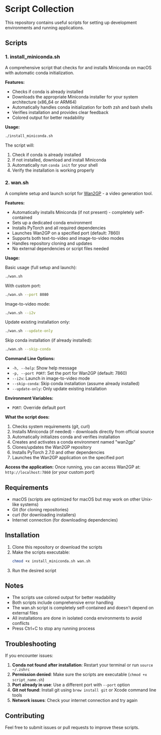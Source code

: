 # Script Collection

This repository contains useful scripts for setting up development environments and running applications.

## Scripts

### 1. install_miniconda.sh

A comprehensive script that checks for and installs Miniconda on macOS with automatic conda initialization.

**Features:**

- Checks if conda is already installed
- Downloads the appropriate Miniconda installer for your system architecture (x86_64 or ARM64)
- Automatically handles conda initialization for both zsh and bash shells
- Verifies installation and provides clear feedback
- Colored output for better readability

**Usage:**

```bash
./install_miniconda.sh
```

The script will:

1. Check if conda is already installed
2. If not installed, download and install Miniconda
3. Automatically run `conda init` for your shell
4. Verify the installation is working properly

### 2. wan.sh

A complete setup and launch script for [Wan2GP](https://github.com/deepbeepmeep/Wan2GP) - a video generation tool.

**Features:**

- Automatically installs Miniconda (if not present) - completely self-contained
- Sets up a dedicated conda environment
- Installs PyTorch and all required dependencies
- Launches Wan2GP on a specified port (default: 7860)
- Supports both text-to-video and image-to-video modes
- Handles repository cloning and updates
- No external dependencies or script files needed

**Usage:**

Basic usage (full setup and launch):

```bash
./wan.sh
```

With custom port:

```bash
./wan.sh --port 8080
```

Image-to-video mode:

```bash
./wan.sh --i2v
```

Update existing installation only:

```bash
./wan.sh --update-only
```

Skip conda installation (if already installed):

```bash
./wan.sh --skip-conda
```

**Command Line Options:**

- `-h, --help`: Show help message
- `-p, --port PORT`: Set the port for Wan2GP (default: 7860)
- `--i2v`: Launch in image-to-video mode
- `--skip-conda`: Skip conda installation (assume already installed)
- `--update-only`: Only update existing installation

**Environment Variables:**

- `PORT`: Override default port

**What the script does:**

1. Checks system requirements (git, curl)
2. Installs Miniconda (if needed) - downloads directly from official source
3. Automatically initializes conda and verifies installation
4. Creates and activates a conda environment named "wan2gp"
5. Clones/updates the Wan2GP repository
6. Installs PyTorch 2.7.0 and other dependencies
7. Launches the Wan2GP application on the specified port

**Access the application:**
Once running, you can access Wan2GP at: `http://localhost:7860` (or your custom port)

## Requirements

- macOS (scripts are optimized for macOS but may work on other Unix-like systems)
- Git (for cloning repositories)
- curl (for downloading installers)
- Internet connection (for downloading dependencies)

## Installation

1. Clone this repository or download the scripts
2. Make the scripts executable:
   ```bash
   chmod +x install_miniconda.sh wan.sh
   ```
3. Run the desired script

## Notes

- The scripts use colored output for better readability
- Both scripts include comprehensive error handling
- The wan.sh script is completely self-contained and doesn't depend on external files
- All installations are done in isolated conda environments to avoid conflicts
- Press Ctrl+C to stop any running process

## Troubleshooting

If you encounter issues:

1. **Conda not found after installation**: Restart your terminal or run `source ~/.zshrc`
2. **Permission denied**: Make sure the scripts are executable (`chmod +x script_name.sh`)
3. **Port already in use**: Use a different port with `--port` option
4. **Git not found**: Install git using `brew install git` or Xcode command line tools
5. **Network issues**: Check your internet connection and try again

## Contributing

Feel free to submit issues or pull requests to improve these scripts.
